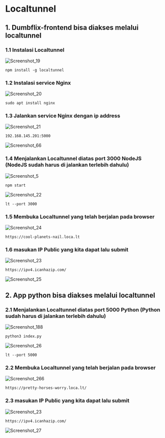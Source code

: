 # Localtunnel
## 1. Dumbflix-frontend bisa diakses melalui localtunnel
### 1.1 Instalasi Localtunnel
![Screenshot_19](https://github.com/wilsonakbar/devops18-dumbways-WilsonAkbar/assets/132327628/dd2041a9-8c30-4098-bbe1-8cfea6d65503)
```
npm install -g localtunnel
```
### 1.2 Instalasi service Nginx
![Screenshot_20](https://github.com/wilsonakbar/devops18-dumbways-WilsonAkbar/assets/132327628/2d3a1949-86b1-4e13-886d-764bb250fd65)
```
sudo apt install nginx
```
### 1.3 Jalankan service Nginx dengan ip address
![Screenshot_21](https://github.com/wilsonakbar/devops18-dumbways-WilsonAkbar/assets/132327628/89cd9408-1a54-4306-bec3-e0347aa8297c)
```
192.168.145.201:5000
```
![Screenshot_66](https://github.com/wilsonakbar/devops18-dumbways-WilsonAkbar/assets/132327628/e9c4cf8d-69a6-4c25-94e5-7e47c797cddf)
### 1.4 Menjalankan Localtunnel diatas port 3000 NodeJS (NodeJS sudah harus di jalankan terlebih dahulu)
![Screenshot_5](https://github.com/wilsonakbar/devops18-dumbways-WilsonAkbar/assets/132327628/9aaa3684-1e4f-41fc-90a1-798b637cefdd)
```
npm start
```
![Screenshot_22](https://github.com/wilsonakbar/devops18-dumbways-WilsonAkbar/assets/132327628/d84bd5d9-81e4-4754-85d1-323bb07899c5)
```
lt --port 3000
```
### 1.5 Membuka Localtunnel yang telah berjalan pada browser
![Screenshot_24](https://github.com/wilsonakbar/devops18-dumbways-WilsonAkbar/assets/132327628/7566238b-2df9-491e-8aa9-6dfc78e6f396)
```
https://cool-planets-nail.loca.lt
```
### 1.6 masukan IP Public yang kita dapat lalu submit
![Screenshot_23](https://github.com/wilsonakbar/devops18-dumbways-WilsonAkbar/assets/132327628/af6f86b4-202a-40fe-800b-db7bdd7db6ea)
```
https://ipv4.icanhazip.com/
```
![Screenshot_25](https://github.com/wilsonakbar/devops18-dumbways-WilsonAkbar/assets/132327628/f668572c-8440-4faa-b313-ea2b37a9eac0)
## 2. App python bisa diakses melalui localtunnel
### 2.1 Menjalankan Localtunnel diatas port 5000 Python (Python sudah harus di jalankan terlebih dahulu)
![Screenshot_188](https://github.com/wilsonakbar/devops18-dumbways-WilsonAkbar/assets/132327628/a481ff82-3650-4c31-95f8-1238de92c310)
```
python3 index.py
```
![Screenshot_26](https://github.com/wilsonakbar/devops18-dumbways-WilsonAkbar/assets/132327628/c32f9623-940f-4ab1-9d21-75299cfbf996)
```
lt --port 5000
```
### 2.2 Membuka Localtunnel yang telah berjalan pada browser
![Screenshot_266](https://github.com/wilsonakbar/devops18-dumbways-WilsonAkbar/assets/132327628/d3b432f6-e8e3-4551-9d63-108d69ce3686)
```
https://pretty-horses-worry.loca.lt/
```
### 2.3 masukan IP Public yang kita dapat lalu submit
![Screenshot_23](https://github.com/wilsonakbar/devops18-dumbways-WilsonAkbar/assets/132327628/af6f86b4-202a-40fe-800b-db7bdd7db6ea)
```
https://ipv4.icanhazip.com/
```
![Screenshot_27](https://github.com/wilsonakbar/devops18-dumbways-WilsonAkbar/assets/132327628/dd798da4-7828-4095-8489-c6bc9eb049ce)
